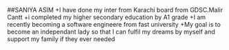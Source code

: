 ##SANIYA ASIM
+I have done my inter from Karachi board from GDSC.Malir Cantt 
+i completed my higher secondary education by A1 grade 
+I am recently becoming a software engineere from fast university
+My goal is to become an independant lady so that I can fulfil my dreams by myself and support my family if they ever needed  
